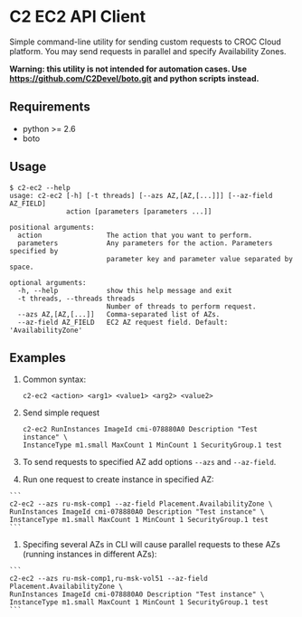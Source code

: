 # C2 EC2 API Client

Simple command-line utility for sending custom requests to CROC Cloud platform.
You may send requests in parallel and specify Availability Zones.

**Warning: this utility is not intended for automation cases.
Use https://github.com/C2Devel/boto.git and python scripts instead.**

## Requirements

* python >= 2.6
* boto

## Usage

    $ c2-ec2 --help
    usage: c2-ec2 [-h] [-t threads] [--azs AZ,[AZ,[...]]] [--az-field AZ_FIELD]
                  action [parameters [parameters ...]]

    positional arguments:
      action                The action that you want to perform.
      parameters            Any parameters for the action. Parameters specified by
                            parameter key and parameter value separated by space.

    optional arguments:
      -h, --help            show this help message and exit
      -t threads, --threads threads
                            Number of threads to perform request.
      --azs AZ,[AZ,[...]]   Comma-separated list of AZs.
      --az-field AZ_FIELD   EC2 AZ request field. Default: 'AvailabilityZone'

## Examples

1. Common syntax:

    ```
    c2-ec2 <action> <arg1> <value1> <arg2> <value2>
    ```

1. Send simple request

    ```
    c2-ec2 RunInstances ImageId cmi-078880A0 Description "Test instance" \
    InstanceType m1.small MaxCount 1 MinCount 1 SecurityGroup.1 test
    ```

1. To send requests to specified AZ add options `--azs` and `--az-field`.
  1. Run one request to create instance in specified AZ:

    ```
    c2-ec2 --azs ru-msk-comp1 --az-field Placement.AvailabilityZone \
    RunInstances ImageId cmi-078880A0 Description "Test instance" \
    InstanceType m1.small MaxCount 1 MinCount 1 SecurityGroup.1 test
    ```

  1. Specifing several AZs in CLI will cause parallel requests to these AZs (running instances in different AZs):

    ```
    c2-ec2 --azs ru-msk-comp1,ru-msk-vol51 --az-field Placement.AvailabilityZone \
    RunInstances ImageId cmi-078880A0 Description "Test instance" \
    InstanceType m1.small MaxCount 1 MinCount 1 SecurityGroup.1 test
    ```
